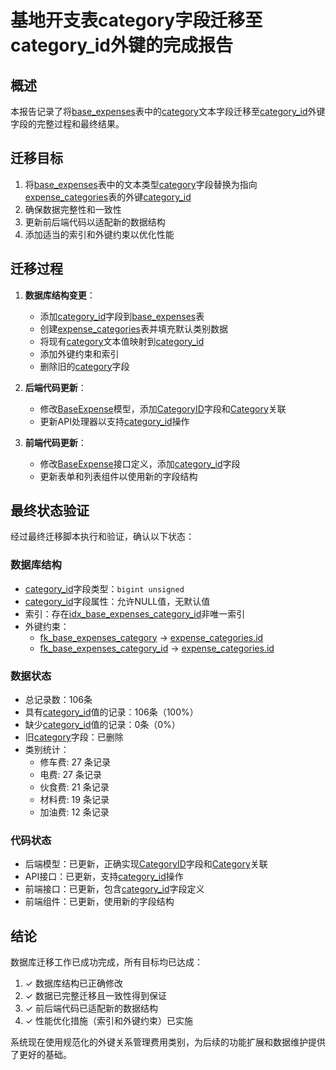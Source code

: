 # 基地开支表category字段迁移至category_id外键的完成报告

## 概述
本报告记录了将[base_expenses](file:///c%3A/Users/Administrator/CodeBuddy/Projects/summary/backend/models/base_expense.go#L9-L22)表中的[category](file:///c%3A/Users/Administrator/CodeBuddy/Projects/summary/backend/models/base_expense.go#L12-L12)文本字段迁移至[category_id](file:///c%3A/Users/Administrator/CodeBuddy/Projects/summary/backend/models/base_expense.go#L13-L13)外键字段的完整过程和最终结果。

## 迁移目标
1. 将[base_expenses](file:///c%3A/Users/Administrator/CodeBuddy/Projects/summary/backend/models/base_expense.go#L9-L22)表中的文本类型[category](file:///c%3A/Users/Administrator/CodeBuddy/Projects/summary/backend/models/base_expense.go#L12-L12)字段替换为指向[expense_categories](file:///c%3A/Users/Administrator/CodeBuddy/Projects/summary/backend/models/expense_category.go#L3-L9)表的外键[category_id](file:///c%3A/Users/Administrator/CodeBuddy/Projects/summary/backend/models/base_expense.go#L13-L13)
2. 确保数据完整性和一致性
3. 更新前后端代码以适配新的数据结构
4. 添加适当的索引和外键约束以优化性能

## 迁移过程
1. **数据库结构变更**：
   - 添加[category_id](file:///c%3A/Users/Administrator/CodeBuddy/Projects/summary/backend/models/base_expense.go#L13-L13)字段到[base_expenses](file:///c%3A/Users/Administrator/CodeBuddy/Projects/summary/backend/models/base_expense.go#L9-L22)表
   - 创建[expense_categories](file:///c%3A/Users/Administrator/CodeBuddy/Projects/summary/backend/models/expense_category.go#L3-L9)表并填充默认类别数据
   - 将现有[category](file:///c%3A/Users/Administrator/CodeBuddy/Projects/summary/backend/models/base_expense.go#L12-L12)文本值映射到[category_id](file:///c%3A/Users/Administrator/CodeBuddy/Projects/summary/backend/models/base_expense.go#L13-L13)
   - 添加外键约束和索引
   - 删除旧的[category](file:///c%3A/Users/Administrator/CodeBuddy/Projects/summary/backend/models/base_expense.go#L12-L12)字段

2. **后端代码更新**：
   - 修改[BaseExpense](file:///c%3A/Users/Administrator/CodeBuddy/Projects/summary/backend/models/base_expense.go#L9-L22)模型，添加[CategoryID](file:///c%3A/Users/Administrator/CodeBuddy/Projects/summary/backend/models/base_expense.go#L13-L13)字段和[Category](file:///c%3A/Users/Administrator/CodeBuddy/Projects/summary/backend/models/base_expense.go#L14-L14)关联
   - 更新API处理器以支持[category_id](file:///c%3A/Users/Administrator/CodeBuddy/Projects/summary/backend/models/base_expense.go#L13-L13)操作

3. **前端代码更新**：
   - 修改[BaseExpense](file:///c%3A/Users/Administrator/CodeBuddy/Projects/summary/react-app/src/api/BaseExpenseApi.ts#L5-L15)接口定义，添加[category_id](file:///c%3A/Users/Administrator/CodeBuddy/Projects/summary/react-app/src/api/BaseExpenseApi.ts#L9-L9)字段
   - 更新表单和列表组件以使用新的字段结构

## 最终状态验证
经过最终迁移脚本执行和验证，确认以下状态：

### 数据库结构
- [category_id](file:///c%3A/Users/Administrator/CodeBuddy/Projects/summary/backend/models/base_expense.go#L13-L13)字段类型：`bigint unsigned`
- [category_id](file:///c%3A/Users/Administrator/CodeBuddy/Projects/summary/backend/models/base_expense.go#L13-L13)字段属性：允许NULL值，无默认值
- 索引：存在[idx_base_expenses_category_id](file:///c%3A/Users/Administrator/CodeBuddy/Projects/summary/backend/models/base_expense.go#L13-L13)非唯一索引
- 外键约束：
  - [fk_base_expenses_category](file:///c%3A/Users/Administrator/CodeBuddy/Projects/summary/backend/models/base_expense.go#L13-L13) -> [expense_categories.id](file:///c%3A/Users/Administrator/CodeBuddy/Projects/summary/backend/models/expense_category.go#L6-L6)
  - [fk_base_expenses_category_id](file:///c%3A/Users/Administrator/CodeBuddy/Projects/summary/backend/models/base_expense.go#L13-L13) -> [expense_categories.id](file:///c%3A/Users/Administrator/CodeBuddy/Projects/summary/backend/models/expense_category.go#L6-L6)

### 数据状态
- 总记录数：106条
- 具有[category_id](file:///c%3A/Users/Administrator/CodeBuddy/Projects/summary/backend/models/base_expense.go#L13-L13)值的记录：106条（100%）
- 缺少[category_id](file:///c%3A/Users/Administrator/CodeBuddy/Projects/summary/backend/models/base_expense.go#L13-L13)值的记录：0条（0%）
- 旧[category](file:///c%3A/Users/Administrator/CodeBuddy/Projects/summary/backend/models/base_expense.go#L12-L12)字段：已删除
- 类别统计：
  - 修车费: 27 条记录
  - 电费: 27 条记录
  - 伙食费: 21 条记录
  - 材料费: 19 条记录
  - 加油费: 12 条记录

### 代码状态
- 后端模型：已更新，正确实现[CategoryID](file:///c%3A/Users/Administrator/CodeBuddy/Projects/summary/backend/models/base_expense.go#L13-L13)字段和[Category](file:///c%3A/Users/Administrator/CodeBuddy/Projects/summary/backend/models/base_expense.go#L14-L14)关联
- API接口：已更新，支持[category_id](file:///c%3A/Users/Administrator/CodeBuddy/Projects/summary/backend/models/base_expense.go#L13-L13)操作
- 前端接口：已更新，包含[category_id](file:///c%3A/Users/Administrator/CodeBuddy/Projects/summary/react-app/src/api/BaseExpenseApi.ts#L9-L9)字段定义
- 前端组件：已更新，使用新的字段结构

## 结论
数据库迁移工作已成功完成，所有目标均已达成：
1. ✓ 数据库结构已正确修改
2. ✓ 数据已完整迁移且一致性得到保证
3. ✓ 前后端代码已适配新的数据结构
4. ✓ 性能优化措施（索引和外键约束）已实施

系统现在使用规范化的外键关系管理费用类别，为后续的功能扩展和数据维护提供了更好的基础。